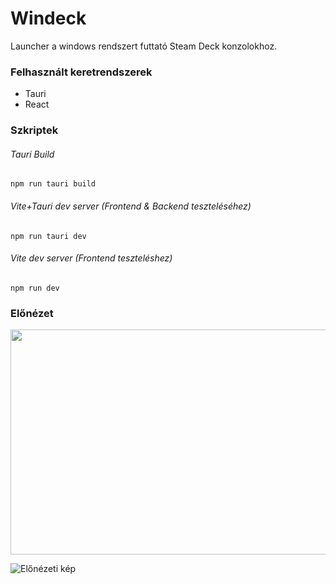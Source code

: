 # Windeck

Launcher a windows rendszert futtató Steam Deck konzolokhoz.

### Felhasznált keretrendszerek

- Tauri
- React

### Szkriptek

###### Tauri Build
`npm run tauri build`

###### Vite+Tauri dev server (Frontend & Backend teszteléséhez)
`npm run tauri dev`

###### Vite dev server (Frontend teszteléshez)
`npm run dev`

### Előnézet

<img src="[https://your-image-url.type](https://lh3.googleusercontent.com/drive-viewer/AK7aPaA1gSGt-IzWtdDfsjqEHSOzM4VHjVULj5to8bZC3K-7WxSja9DYli-zgc7rI3Io-Rm7n-l_lsMBz-7QoPauFrvpdLNamQ=s1600)" width="640" height="360">

![Előnézeti kép](https://lh3.googleusercontent.com/drive-viewer/AK7aPaDAKpZijV7KI86liBzVJqiAsHxQBuXz7Vd-l3qqQrgE5ujMyF-FdYyBqeAbJYPtQw5mryZuWXxaJQJ0XuUxVGujWjWrug=s1600)
